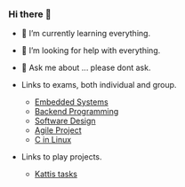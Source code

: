 ### Hi there 👋
- 🌱 I’m currently learning everything.
- 🤔 I’m looking for help with everything.
- 💬 Ask me about ... please dont ask.
  
- Links to exams, both individual and group.
  - [Embedded Systems](https://github.com/Rikatob/ExamWireGame)
  - [Backend Programming](https://github.com/kristiania-pgr209-2022/pg209exam-Fargekritt)
  - [Software Design](https://github.com/Fargekritt/SoftwareDesignEksamen)
  - [Agile Project](https://github.com/Fargekritt/SmidigEksamen)
  - [C in Linux](https://github.com/Rikatob/PG304_V23_1018)

- Links to play projects.
  - [Kattis tasks](https://github.com/Rikatob/Kattiss)
  
<!--
**Rikatob/Rikatob** is a ✨ _special_ ✨ repository because its `README.md` (this file) appears on your GitHub profile.

Here are some ideas to get you started:

- 🔭 I’m currently working on ...
- 🌱 I’m currently learning ...
- 👯 I’m looking to collaborate on ...
- 🤔 I’m looking for help with ...
- 💬 Ask me about ...
- 📫 How to reach me: ...
- 😄 Pronouns: ...
- ⚡ Fun fact: ...
-->
